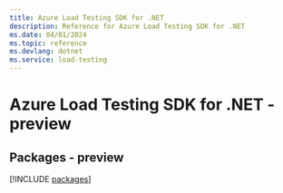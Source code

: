 ```yaml
---
title: Azure Load Testing SDK for .NET
description: Reference for Azure Load Testing SDK for .NET
ms.date: 04/01/2024
ms.topic: reference
ms.devlang: dotnet
ms.service: load-testing
---
```

# Azure Load Testing SDK for .NET - preview
## Packages - preview
[!INCLUDE [packages](load-testing-index.md)]